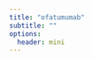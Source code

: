 ```yaml
---
title: "ofatumumab"
subtitle: ""
options:
  header: mini
---
```


<div class="col-md-6 mx-auto">



</div>
